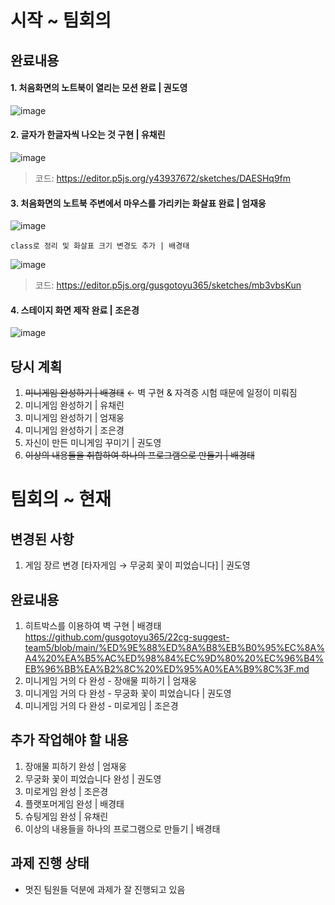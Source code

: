 # 시작 ~ 팀회의

## 완료내용
#### 1. 처음화면의 노트북이 열리는 모션 완료 | 권도영  
  
![image](https://user-images.githubusercontent.com/81298756/170485032-7c259d7c-8d7a-49e0-8504-4f58dc4c5ff8.png)  

#### 2. 글자가 한글자씩 나오는 것 구현 | 유채린  
![image](https://user-images.githubusercontent.com/81298756/170494129-d103caa5-a4ff-40bc-b680-90a5a047ede8.png)
> 코드: https://editor.p5js.org/y43937672/sketches/DAESHq9fm  

#### 3. 처음화면의 노트북 주변에서 마우스를 가리키는 화살표 완료 | 엄재웅  
![image](https://user-images.githubusercontent.com/81298756/170485326-6e77a532-2fb6-458d-b6f7-26d547fb737b.png)  
```
class로 정리 및 화살표 크기 변경도 추가 | 배경태
```
![image](https://user-images.githubusercontent.com/81298756/170485424-08a28f79-3d8b-4632-b023-5acc5ebc7b77.png)  
> 코드: https://editor.p5js.org/gusgotoyu365/sketches/mb3vbsKun  
#### 4. 스테이지 화면 제작 완료 | 조은경  
  
![image](https://user-images.githubusercontent.com/81298756/170485088-a18bd757-fcb8-42f2-a40d-3ed32a0f27c0.png)  


## 당시 계획
1. ~~미니게임 완성하기 | 배경태~~ ← 벽 구현 & 자격증 시험 때문에 일정이 미뤄짐
2. 미니게임 완성하기 | 유채린
3. 미니게임 완성하기 | 엄재웅
4. 미니게임 완성하기 | 조은경
5. 자신이 만든 미니게임 꾸미기 | 권도영
6. ~~이상의 내용들을 취합하여 하나의 프로그램으로 만들기 | 배경태~~

# 팀회의 ~ 현재

## 변경된 사항
1. 게임 장르 변경 \[타자게임 → 무궁회 꽃이 피었습니다\] | 권도영

## 완료내용
1. 히트박스를 이용하여 벽 구현 | 배경태  
https://github.com/gusgotoyu365/22cg-suggest-team5/blob/main/%ED%9E%88%ED%8A%B8%EB%B0%95%EC%8A%A4%20%EA%B5%AC%ED%98%84%EC%9D%80%20%EC%96%B4%EB%96%BB%EA%B2%8C%20%ED%95%A0%EA%B9%8C%3F.md  
2. 미니게임 거의 다 완성 - 장애물 피하기 | 엄재웅  
3. 미니게임 거의 다 완성 - 무궁화 꽃이 피었습니다 | 권도영
4. 미니게임 거의 다 완성 - 미로게임 | 조은경

## 추가 작업해야 할 내용
1. 장애물 피하기 완성 | 엄재웅
2. 무궁화 꽃이 피었습니다 완성 | 권도영
3. 미로게임 완성 | 조은경
4. 플랫포머게임 완성 | 배경태
5. 슈팅게임 완성 | 유채린
6. 이상의 내용들을 하나의 프로그램으로 만들기 | 배경태

## 과제 진행 상태
- 멋진 팀원들 덕분에 과제가 잘 진행되고 있음
